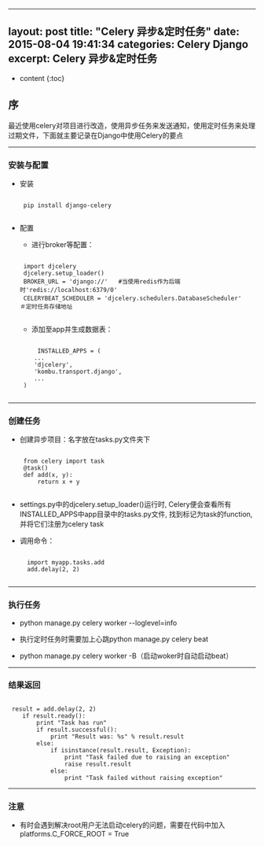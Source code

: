  ---
layout: post
title:  "Celery 异步&定时任务"
date:   2015-08-04 19:41:34
categories: Celery Django
excerpt: Celery 异步&定时任务
---

* content
{:toc}


## 序

最近使用celery对项目进行改造，使用异步任务来发送通知，使用定时任务来处理过期文件，下面就主要记录在Django中使用Celery的要点

---

### 安装与配置

 * 安装
    <pre><code>
    pip install django-celery
    </code></pre>

 * 配置

    * 进行broker等配置：
    <pre><code>
    import djcelery
    djcelery.setup_loader()
    BROKER_URL = 'django://'   #当使用redis作为后端时'redis://localhost:6379/0'
    CELERYBEAT_SCHEDULER = 'djcelery.schedulers.DatabaseScheduler'　　＃定时任务存储地址
    </code></pre>

    * 添加至app并生成数据表：
    <pre><code>
        INSTALLED_APPS = (
       ...
       'djcelery',
       'kombu.transport.django',
       ...
    )
    </code></pre>

---

### 创建任务

 * 创建异步项目：名字放在tasks.py文件夹下

    <pre><code>
    from celery import task
    @task()
    def add(x, y):
        return x + y
    </code></pre>

 * settings.py中的djcelery.setup_loader()运行时,
    Celery便会查看所有INSTALLED_APPS中app目录中的tasks.py文件, 找到标记为task的function,
    并将它们注册为celery task

 * 调用命令：
     <pre><code>
     import myapp.tasks.add
     add.delay(2, 2)
    </code></pre>

---

### 执行任务

 *  python manage.py celery worker --loglevel=info

 *  执行定时任务时需要加上心跳python manage.py celery beat

 *  python manage.py celery worker -B（启动woker时自动启动beat）　

---

### 结果返回

<pre><code>
 result = add.delay(2, 2)
    if result.ready():
        print "Task has run"
        if result.successful():
            print "Result was: %s" % result.result
        else:
            if isinstance(result.result, Exception):
                print "Task failed due to raising an exception"
                raise result.result
            else:
                print "Task failed without raising exception"
</code></pre>

---

### 注意

 * 有时会遇到解决root用户无法启动celery的问题，需要在代码中加入platforms.C_FORCE_ROOT = True